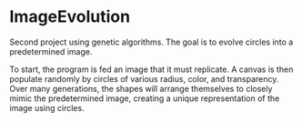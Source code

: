 # ImageEvolution
Second project using genetic algorithms. The goal is to evolve circles into a predetermined image. 

To start, the program is fed an image that it must replicate. A canvas is then populate randomly by circles of various radius, color, and transparency. Over many generations, the shapes will arrange themselves to closely mimic the predetermined image, creating a unique representation of the image using circles. 
